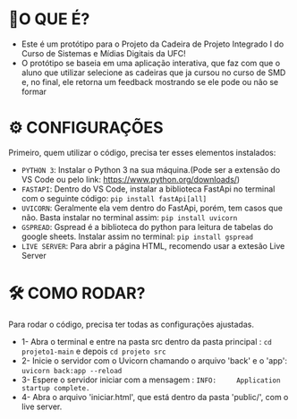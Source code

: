 # 👀O QUE É?

- Este é um protótipo para o Projeto da Cadeira de Projeto Integrado I do Curso de Sistemas e Mídias Digitais da UFC!
- O protótipo se baseia em uma aplicação interativa, que faz com que o aluno que utilizar selecione as cadeiras que ja cursou no curso de SMD e, no final, ele retorna um feedback mostrando se ele pode ou não se formar

# ⚙ CONFIGURAÇÕES
Primeiro, quem utilizar o código, precisa ter esses elementos instalados:

- `PYTHON 3`: Instalar o Python 3 na sua máquina.(Pode ser a extensão do VS Code ou pelo link: https://www.python.org/downloads/)
- `FASTAPI`: Dentro do VS Code, instalar a biblioteca FastApi no terminal com o seguinte código: ```pip install fastApi[all]```
- `UVICORN`: Geralmente ela vem dentro do FastApi, porém, tem casos que não. Basta instalar no terminal assim: ```pip install uvicorn```
- `GSPREAD`: Gspread é a biblioteca do python para leitura de tabelas do google sheets. Instalar assim no terminal: ```pip install gspread```
- `LIVE SERVER`: Para abrir a página HTML, recomendo usar a extesão Live Server


# 🛠️ COMO RODAR?

Para rodar o código, precisa ter todas as configurações ajustadas.
 - 1- Abra o terminal e entre na pasta src dentro da pasta principal : ```cd projeto1-main``` e depois ```cd projeto src```
 - 2- Inicie o servidor com o Uvicorn chamando o arquivo 'back' e o 'app': ```uvicorn back:app --reload```
 - 3- Espere o servidor iniciar com a mensagem : ```INFO:     Application startup complete. ```
 - 4- Abra o arquivo 'iniciar.html', que está dentro da pasta 'public/', com o live server.
